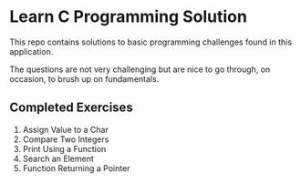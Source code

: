 # Learn C Programming Solution
This repo contains solutions to basic programming challenges found in
this application.

The questions are not very challenging but are nice to go through, on
occasion, to brush up on fundamentals.

## Completed Exercises
1. Assign Value to a Char
2. Compare Two Integers
3. Print Using a Function
4. Search an Element
5. Function Returning a Pointer
